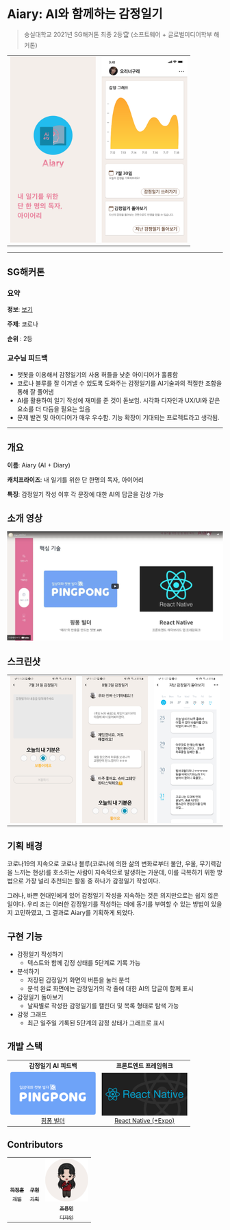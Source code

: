 # Aiary: AI와 함께하는 감정일기

> 숭실대학교 2021년 SG해커톤 최종 2등🏆
(소프트웨어 + 글로벌미디어학부 해커톤)

<table>
  <tr>
    <td align='center'>
      <img src="https://github.com/maemenaver/Aiary/blob/main/src/assets/images/splash.png?raw=true" width=200 />
    </td>
    <td align='center'>
      <img src="https://github.com/maemenaver/Aiary/blob/main/resources/imageMain.png?raw=true" width=200 />
    </td>
  </tr>
</table>

---

## SG해커톤

### 요약

**정보**: <a href="https://github.com/maemenaver/Aiary/blob/main/docs/hackatone.md">보기</a>

**주제**: 코로나

**순위** : 2등

### 교수님 피드백

* 챗봇을 이용해서 감정일기의 사용 허들을 낮춘 아이디어가 훌륭함
* 코로나 블루를 잘 이겨낼 수 있도록 도와주는 감정일기를
  AI기술과의 적절한 조합을 통해 잘 풀어냄
* AI를 활용하여 일기 작성에 재미를 준 것이 돋보임.
  시각화 디자인과 UX/UI와 같은 요소를 더 다듬을 필요는 있음
* 문제 발견 및 아이디어가 매우 우수함.
  기능 확장이 기대되는 프로젝트라고 생각됨.

---

## 개요

**이름**: Aiary (AI + Diary)

**캐치프라이즈**: 내 일기를 위한 단 한명의 독자, 아이어리

**특징**: 감정일기 작성 이후 각 문장에 대한 AI의 답글을 감상 가능

## 소개 영상

<a href="https://www.youtube.com/watch?v=LMvCehuNZ9w">
<img src="https://github.com/maemenaver/Aiary/blob/main/resources/youtube_thumbnail.PNG?raw=true" width=640 />
</a>

## 스크린샷

<table>
  <tr>
    <td align='center'>
      <img src="https://github.com/maemenaver/Aiary/blob/main/resources/screenshot_1.jpg?raw=true" width=200 />
    </td>
    <td align='center'>
      <img src="https://github.com/maemenaver/Aiary/blob/main/resources/screenshot_2.jpg?raw=true" width=200 />
    </td>
    <td align='center'>
      <img src="https://github.com/maemenaver/Aiary/blob/main/resources/screenshot_3.jpg?raw=true" width=200 />
    </td>
  </tr>
</table>

## 기획 배경

코로나19의 지속으로 코로나 블루(코로나에 의한 삶의 변화로부터 불안, 우울, 무기력감을 느끼는 현상)를 호소하는 사람이 지속적으로 발생하는 가운데, 이를 극복하기 위한 방법으로 가장 널리 추천되는 활동 중 하나가 감정일기 작성이다.

그러나, 바쁜 현대인에게 있어 감정일기 작성을 지속하는 것은 의지만으로는 쉽지 않은 일이다. 우리 조는 이러한 감정일기를 작성하는 데에 동기를 부여할 수 있는 방법이 있을지 고민하였고, 그 결과로 Aiary를 기획하게 되었다.

## 구현 기능

- 감정일기 작성하기
  - 텍스트와 함께 감정 상태를 5단계로 기록 가능
- 분석하기
  - 저장된 감정일기 화면의 버튼을 눌러 분석
  - 분석 완료 화면에는 감정일기의 각 줄에 대한 AI의 답글이 함께 표시
- 감정일기 돌아보기
  - 날짜별로 작성한 감정일기를 캘린더 및 목록 형태로 탐색 가능
- 감정 그래프
  - 최근 일주일 기록된 5단계의 감정 상태가 그래프로 표시

## 개발 스택

<table>
  <tr>
    <td><center><b>감정일기 AI 피드백</b></center></td>
    <td><center><b>프론트엔드 프레임워크</b></center></td>
  </tr>
  <tr>
    <td align='center'><a href='https://pingpong.us/'>
      <img src="https://github.com/maemenaver/Aiary/blob/main/resources/logo_pingpong.png?raw=true" width=200 /><br />
      핑퐁 빌더
    </a></td>
    <td align='center'><a href='https://reactnative.dev/'>
      <img src="https://github.com/maemenaver/Aiary/blob/main/resources/logo_reactNative.png?raw=true" width=200 /><br />
      React Native (+Expo)
    </a></td>
  </tr>
</table>

## Contributors

<table>
  <tr>
    <td align="center"><a href="https://github.com/maemenaver"><img src="https://avatars.githubusercontent.com/u/4525704?v=4?s=100" width="100px;" alt=""/><br /><sub><b>하정훈</b><br />개발</sub></a></td>
    <td align="center"><a href="https://github.com/QyuriLa"><img src="https://avatars.githubusercontent.com/u/68494132?v=4?s=100" width="100px;" alt=""/><br /><sub><b>구현</b><br />기획</sub></a></td>
    <td align="center"><a href="https://github.com/yongmin01"><img src="https://github.com/maemenaver/Aiary/blob/main/resources/designerProfile.png?raw=true" width="100px;" alt=""/><br /><sub><b>조용민</b><br />디자인</sub></a></td>
  </tr>
</table>